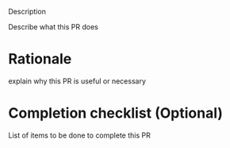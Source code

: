 Description

Describe what this PR does

# Rationale

explain why this PR is useful or necessary

# Completion checklist (Optional)

List of items to be done to complete this PR
